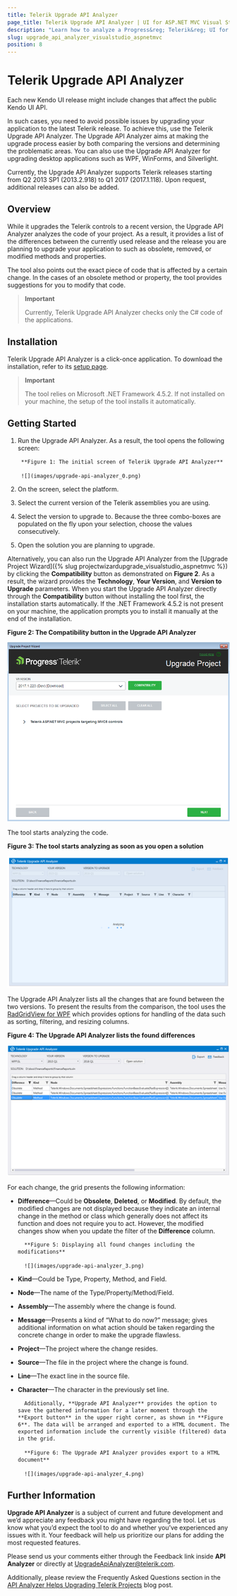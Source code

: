 ```yaml
---
title: Telerik Upgrade API Analyzer
page_title: Telerik Upgrade API Analyzer | UI for ASP.NET MVC Visual Studio Integration
description: "Learn how to analyze a Progress&reg; Telerik&reg; UI for ASP.NET MVC application."
slug: upgrade_api_analyzer_visualstudio_aspnetmvc
position: 8
---
```


# Telerik Upgrade API Analyzer

Each new Kendo UI release might include changes that affect the public Kendo UI API.  

In such cases, you need to avoid possible issues by upgrading your application to the latest Telerik release. To achieve this, use the Telerik Upgrade API Analyzer. The Upgrade API Analyzer aims at making the upgrade process easier by both comparing the versions and determining the problematic areas. You can also use the Upgrade API Analyzer for upgrading desktop applications such as WPF, WinForms, and Silverlight.

Currently, the Upgrade API Analyzer supports Telerik releases starting from Q2 2013 SP1 (2013.2.918) to Q1 2017 (2017.1.118). Upon request, additional releases can also be added.

## Overview

While it upgrades the Telerik controls to a recent version, the Upgrade API Analyzer analyzes the code of your project. As a result, it provides a list of the differences between the currently used release and the release you are planning to upgrade your application to such as obsolete, removed, or modified methods and properties.

The tool also points out the exact piece of code that is affected by a certain change. In the cases of an obsolete method or property, the tool provides suggestions for you to modify that code.                      

> **Important**
>
> Currently, Telerik Upgrade API Analyzer checks only the C# code of the applications.

## Installation

Telerik Upgrade API Analyzer is a click-once application. To download the installation, refer to its [setup page](http://demos.telerik.com/UpgradeAPIAnalyzer/setup.exe).

> **Important**
>
> The tool relies on Microsoft .NET Framework 4.5.2. If not installed on your machine, the setup of the tool installs it automatically.

## Getting Started

1. Run the Upgrade API Analyzer. As a result, the tool opens the following screen:

		**Figure 1: The initial screen of Telerik Upgrade API Analyzer**

		![](images/upgrade-api-analyzer_0.png)

1. On the screen, select the platform.

1. Select the current version of the Telerik assemblies you are using.

1. Select the version to upgrade to. Because the three combo-boxes are populated on the fly upon your selection, choose the values consecutively.

1. Open the solution you are planning to upgrade.  

Alternatively, you can also run the Upgrade API Analyzer from the [Upgrade Project Wizard]({% slug projectwizardupgrade_visualstudio_aspnetmvc %}) by clicking the **Compatibility** button as demonstrated on **Figure 2**. As a result, the wizard provides the **Technology**, **Your Version**, and **Version to Upgrade** parameters. When you start the Upgrade API Analyzer directly through the **Compatibility** button without installing the tool first, the installation starts automatically. If the .NET Framework 4.5.2 is not present on your machine, the application prompts you to install it manually at the end of the installation.

**Figure 2: The Compatibility button in the Upgrade API Analyzer**

![](images/upgrade-api-analyzer_5.png)

The tool starts analyzing the code.

**Figure 3: The tool starts analyzing as soon as you open a solution**

![](images/upgrade-api-analyzer_1.png)

The Upgrade API Analyzer lists all the changes that are found between the two versions. To present the results from the comparison, the tool uses the [RadGridView for WPF](http://docs.telerik.com/devtools/wpf/controls/radgridview/overview2.html) which provides options for handling of the data such as sorting, filtering, and resizing columns.

**Figure 4: The Upgrade API Analyzer lists the found differences**

![](images/upgrade-api-analyzer_2.png)

For each change, the grid presents the following information:

* **Difference**&mdash;Could be **Obsolete**, **Deleted**, or **Modified**. By default, the modified changes are not displayed because they indicate an internal change in the method or class which generally does not affect its function and does not require you to act. However, the modified changes show when you update the filter of the **Difference** column.

		**Figure 5: Displaying all found changes including the modifications**

		![](images/upgrade-api-analyzer_3.png)

* **Kind**&mdash;Could be Type, Property, Method, and Field.
* **Node**&mdash;The name of the Type/Property/Method/Field.
* **Assembly**&mdash;The assembly where the change is found.
* **Message**&mdash;Presents a kind of “What to do now?” message; gives additional information on what action should be taken regarding the concrete change in order to make the upgrade flawless.
* **Project**&mdash;The project where the change resides.
* **Source**&mdash;The file in the project where the change is found.
* **Line**&mdash;The exact line in the source file.
* **Character**&mdash;The character in the previously set line.

		Additionally, **Upgrade API Analyzer** provides the option to save the gathered information for a later moment through the **Export button** in the upper right corner, as shown in **Figure 6**. The data will be arranged and exported to a HTML document. The exported information include the currently visible (filtered) data in the grid.

		**Figure 6: The Upgrade API Analyzer provides export to a HTML document**

		![](images/upgrade-api-analyzer_4.png)

## Further Information

**Upgrade API Analyzer** is a subject of current and future development and we’d appreciate any feedback you might have regarding the tool. Let us know what you’d expect the tool to do and whether you’ve experienced any issues with it. Your feedback will help us prioritize our plans for adding the most requested features.

Please send us your comments either through the Feedback link inside **API Analyzer** or directly at [UpgradeApiAnalyzer@telerik.com](mailto:UpgradeApiAnalyzer@telerik.com).

Additionally, please review the Frequently Asked Questions section in the [API Analyzer Helps Upgrading Telerik Projects](http://www.telerik.com/blogs/api-analyzer-helps-upgrading-telerik-projects) blog post.
